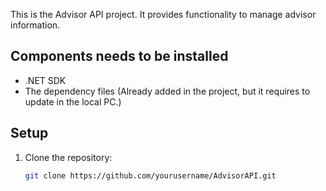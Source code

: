 
This is the Advisor API project. It provides functionality to manage advisor information.

Components needs to be installed
------------------
- .NET SDK
- The dependency files (Already added in the project, but it requires to update in the local PC.) 

## Setup

1. Clone the repository:
   ```bash
   git clone https://github.com/yourusername/AdvisorAPI.git
